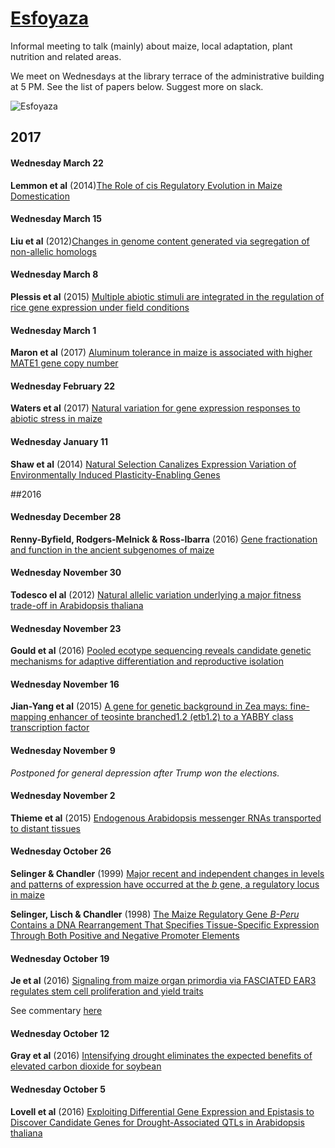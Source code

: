# [Esfoyaza](http://dle.rae.es/?id=GPtv23E)

Informal meeting to talk (mainly) about maize, local adaptation, plant nutrition and related areas.

We meet on Wednesdays at the library terrace of the administrative building at 5 PM. See the list of papers below. Suggest more on slack.

![Esfoyaza](http://asturies.com/sites/default/files/Esfoyaza.jpg)  

## 2017

#### Wednesday March 22

**Lemmon et al** (2014)[The Role of cis Regulatory Evolution in Maize Domestication](http://journals.plos.org/plosgenetics/article?id=10.1371/journal.pgen.1004745)  

#### Wednesday March 15

**Liu et al** (2012)[Changes in genome content generated via segregation of non-allelic homologs](https://t.co/PNISopAxb3)  


#### Wednesday March 8

**Plessis et al** (2015) [Multiple abiotic stimuli are integrated in the regulation of rice gene expression under field conditions](https://elifesciences.org/content/4/e08411)  

#### Wednesday March 1

**Maron et al** (2017) [Aluminum tolerance in maize is associated with higher MATE1 gene copy number](http://www.pnas.org/content/110/13/5241)  


#### Wednesday February 22

**Waters et al** (2017) [Natural variation for gene expression responses to abiotic stress in maize](http://onlinelibrary.wiley.com/doi/10.1111/tpj.13414/full)  


#### Wednesday January 11

**Shaw et al** (2014) [Natural Selection Canalizes Expression Variation of Environmentally Induced Plasticity-Enabling Genes](http://mbe.oxfordjournals.org/content/31/11/3002)  

##2016

#### Wednesday December 28
**Renny-Byfield, Rodgers-Melnick & Ross-Ibarra** (2016) [Gene fractionation and function in the ancient subgenomes of maize](http://biorxiv.org/content/early/2016/12/19/095547)

#### Wednesday November 30
**Todesco el al** (2012) [Natural allelic variation underlying a major fitness trade-off in Arabidopsis thaliana](https://www.dropbox.com/s/udyj3axclat89bs/todesco2010.pdf?dl=0)

#### Wednesday November 23
 	
**Gould et al** (2016) [Pooled ecotype sequencing reveals candidate genetic mechanisms for adaptive differentiation and reproductive isolation](http://onlinelibrary.wiley.com/doi/10.1111/mec.13881/abstract)

#### Wednesday November 16
 	
**Jian-Yang et al** (2015) [A gene for genetic background in Zea mays: fine-mapping enhancer of teosinte branched1.2 (etb1.2) to a YABBY class transcription factor](http://www.genetics.org/content/genetics/early/2016/10/10/genetics.116.194928.full.pdf)

#### Wednesday November 9 
 	
*Postponed for general depression after Trump won the elections.* 

#### Wednesday November 2
 	
**Thieme et al** (2015) [Endogenous Arabidopsis messenger RNAs
transported to distant tissues](http://www.nature.com.sci-hub.bz/articles/nplants201525) 

#### Wednesday October 26
 	
**Selinger & Chandler** (1999) [Major recent and independent changes in levels and patterns of expression have occurred at the _b_ gene, a regulatory locus in maize](http://www.pnas.org/content/96/26/15007.full.pdf)  

**Selinger, Lisch & Chandler** (1998) [The Maize Regulatory Gene _B-Peru_ Contains a DNA Rearrangement That Specifies Tissue-Specific Expression Through Both Positive and Negative Promoter Elements](http://www.genetics.org/content/genetics/149/2/1125.full.pdf)  

#### Wednesday October 19
 	
**Je et al** (2016) [Signaling from maize organ primordia via FASCIATED EAR3 regulates stem cell proliferation and yield traits](http://www.nature.com/ng/journal/v48/n7/full/ng.3567.html)  

See commentary [here](http://www.nature.com/ng/journal/v48/n7/full/ng.3601.html)

#### Wednesday October 12
 	
**Gray et al** (2016) [Intensifying drought eliminates the expected benefits of elevated carbon dioxide for soybean](nature.com/articles/nplants2016132)  

#### Wednesday October 5
 	
**Lovell et al** (2016) [Exploiting Differential Gene Expression and Epistasis to Discover Candidate Genes for Drought-Associated QTLs in Arabidopsis thaliana](http://www.plantcell.org/content/27/4/969.short)    	          	
	         	
